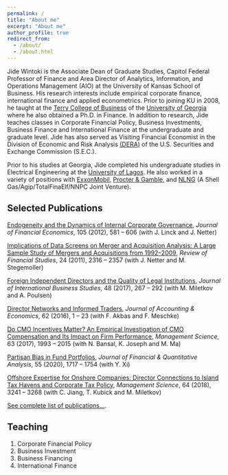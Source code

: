```yaml
---
permalink: /
title: "About me"
excerpt: "About me"
author_profile: true
redirect_from: 
  - /about/
  - /about.html
---
```


Jide Wintoki is the Associate Dean of Graduate Studies, Capitol Federal Professor of Finance and Area Director of Analytics, Information, and Operations Management (AIO) at the University of Kansas School of Business. His research interests include empirical corporate finance, international finance and applied econometrics. Prior to joining KU in 2008, he taught at the [Terry College of Business](http://www.terry.uga.edu) of the [University of Georgia](http://www.uga.edu/) where he also obtained a Ph.D. in Finance. In addition to research, Jide teaches classes in Corporate Financial Policy, Business Investments, Business Finance and International Finance at the undergraduate and graduate level. Jide has also served as Visiting Financial Economist in the Division of Economic and Risk Analysis [(DERA)](https://www.sec.gov/dera) of the U.S. Securities and Exchange Commission (S.E.C.).

Prior to his studies at Georgia, Jide completed his undergraduate studies in Electrical Engineering at the [University of Lagos](http://www.unilag.edu.ng/). He also worked in a variety of positions with [ExxonMobil](http://www.exxonmobil.com), [Procter & Gamble](http://www.pg.com), and [NLNG](http://www.nlng.com) (A Shell Gas/Agip/TotalFinaElf/NNPC Joint Venture).


Selected Publications
------
[Endogeneity and the Dynamics of Internal Corporate Governance](http://dx.doi.org/10.1016/j.jfineco.2012.03.005), 
_Journal of Financial Economics_, 105 (2012), 581 – 606 (with J. Linck and J. Netter)


[Implications of Data Screens on Merger and Acquisition Analysis: A Large Sample Study of Mergers and Acquisitions from 1992–2009](http://dx.doi.org/10.1093/rfs/hhr010), _Review of Financial Studies_, 24 (2011), 2316 – 2357 (with J. Netter and M. Stegemoller) 


[Foreign Independent Directors and the Quality of Legal Institutions](http://dx.doi.org/10.1057/s41267-016-0033-0),
_Journal of International Business Studies_, 48 (2017), 267 – 292 (with M. Miletkov and A. Poulsen)


[Director Networks and Informed Traders](http://dx.doi.org/10.1016/j.jacceco.2016.03.003), 
_Journal of Accounting & Economics_, 62 (2016), 1 – 23 (with F. Akbas and F. Meschke)


[Do CMO Incentives Matter? An Empirical Investigation of CMO Compensation and Its Impact on Firm Performance](http://dx.doi.org/10.1287/mnsc.2015.2418),
_Management Science_, 63 (2017), 1993 – 2015 (with N. Bansal, K. Joseph and M. Ma)


[Partisan Bias in Fund Portfolios](https://doi.org/10.1017/S0022109019000383), 
_Journal of Financial & Quantitative Analysis_, 55 (2020), 1717 – 1754 (with Y. Xi)

[Offshore Expertise for Onshore Companies: Director Connections to Island Tax Havens and Corporate Tax Policy](http://dx.doi.org/10.1287/mnsc.2017.2776), 
_Management Science_, 64 (2018), 3241 – 3268 (with C. Jiang, T. Kubick and M. Miletkov)


[See complete list of publications...](https://mbwintoki.github.io/publications).


Teaching
------
1. Corporate Financial Policy
1. Business Investment 
1. Business Financing
1. International Finance


